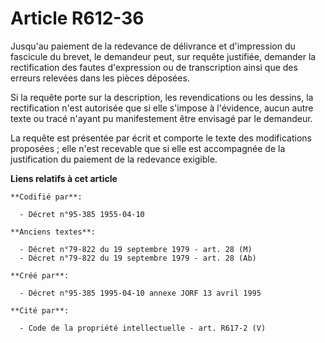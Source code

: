 # Article R612-36

Jusqu'au paiement de la redevance de délivrance et d'impression du fascicule du brevet, le demandeur peut, sur requête
justifiée, demander la rectification des fautes d'expression ou de transcription ainsi que des erreurs relevées dans les
pièces déposées.

Si la requête porte sur la description, les revendications ou les dessins, la rectification n'est autorisée que si elle
s'impose à l'évidence, aucun autre texte ou tracé n'ayant pu manifestement être envisagé par le demandeur.

La requête est présentée par écrit et comporte le texte des modifications proposées ; elle n'est recevable que si elle est
accompagnée de la justification du paiement de la redevance exigible.

**Liens relatifs à cet article**

	**Codifié par**:

	  - Décret n°95-385 1955-04-10

	**Anciens textes**:

	  - Décret n°79-822 du 19 septembre 1979 - art. 28 (M)
	  - Décret n°79-822 du 19 septembre 1979 - art. 28 (Ab)

	**Créé par**:

	  - Décret n°95-385 1995-04-10 annexe JORF 13 avril 1995

	**Cité par**:

	  - Code de la propriété intellectuelle - art. R617-2 (V)
